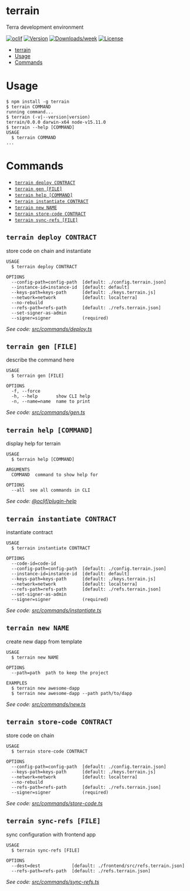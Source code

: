 # terrain

Terra development environment

[![oclif](https://img.shields.io/badge/cli-oclif-brightgreen.svg)](https://oclif.io)
[![Version](https://img.shields.io/npm/v/terrain.svg)](https://npmjs.org/package/terrain)
[![Downloads/week](https://img.shields.io/npm/dw/terrain.svg)](https://npmjs.org/package/terrain)
[![License](https://img.shields.io/npm/l/terrain.svg)](https://github.com/https://github.com/iboss-ptk/terrain/terrain/blob/master/package.json)

<!-- toc -->
* [terrain](#terrain)
* [Usage](#usage)
* [Commands](#commands)
<!-- tocstop -->

# Usage

<!-- usage -->
```sh-session
$ npm install -g terrain
$ terrain COMMAND
running command...
$ terrain (-v|--version|version)
terrain/0.0.0 darwin-x64 node-v15.11.0
$ terrain --help [COMMAND]
USAGE
  $ terrain COMMAND
...
```
<!-- usagestop -->

# Commands

<!-- commands -->
* [`terrain deploy CONTRACT`](#terrain-deploy-contract)
* [`terrain gen [FILE]`](#terrain-gen-file)
* [`terrain help [COMMAND]`](#terrain-help-command)
* [`terrain instantiate CONTRACT`](#terrain-instantiate-contract)
* [`terrain new NAME`](#terrain-new-name)
* [`terrain store-code CONTRACT`](#terrain-store-code-contract)
* [`terrain sync-refs [FILE]`](#terrain-sync-refs-file)

## `terrain deploy CONTRACT`

store code on chain and instantiate

```
USAGE
  $ terrain deploy CONTRACT

OPTIONS
  --config-path=config-path  [default: ./config.terrain.json]
  --instance-id=instance-id  [default: default]
  --keys-path=keys-path      [default: ./keys.terrain.js]
  --network=network          [default: localterra]
  --no-rebuild
  --refs-path=refs-path      [default: ./refs.terrain.json]
  --set-signer-as-admin
  --signer=signer            (required)
```

_See code: [src/commands/deploy.ts](https://github.com/iboss-ptk/terrain/blob/v0.0.0/src/commands/deploy.ts)_

## `terrain gen [FILE]`

describe the command here

```
USAGE
  $ terrain gen [FILE]

OPTIONS
  -f, --force
  -h, --help       show CLI help
  -n, --name=name  name to print
```

_See code: [src/commands/gen.ts](https://github.com/iboss-ptk/terrain/blob/v0.0.0/src/commands/gen.ts)_

## `terrain help [COMMAND]`

display help for terrain

```
USAGE
  $ terrain help [COMMAND]

ARGUMENTS
  COMMAND  command to show help for

OPTIONS
  --all  see all commands in CLI
```

_See code: [@oclif/plugin-help](https://github.com/oclif/plugin-help/blob/v3.2.3/src/commands/help.ts)_

## `terrain instantiate CONTRACT`

instantiate contract

```
USAGE
  $ terrain instantiate CONTRACT

OPTIONS
  --code-id=code-id
  --config-path=config-path  [default: ./config.terrain.json]
  --instance-id=instance-id  [default: default]
  --keys-path=keys-path      [default: ./keys.terrain.js]
  --network=network          [default: localterra]
  --refs-path=refs-path      [default: ./refs.terrain.json]
  --set-signer-as-admin
  --signer=signer            (required)
```

_See code: [src/commands/instantiate.ts](https://github.com/iboss-ptk/terrain/blob/v0.0.0/src/commands/instantiate.ts)_

## `terrain new NAME`

create new dapp from template

```
USAGE
  $ terrain new NAME

OPTIONS
  --path=path  path to keep the project

EXAMPLES
  $ terrain new awesome-dapp
  $ terrain new awesome-dapp --path path/to/dapp
```

_See code: [src/commands/new.ts](https://github.com/iboss-ptk/terrain/blob/v0.0.0/src/commands/new.ts)_

## `terrain store-code CONTRACT`

store code on chain

```
USAGE
  $ terrain store-code CONTRACT

OPTIONS
  --config-path=config-path  [default: ./config.terrain.json]
  --keys-path=keys-path      [default: ./keys.terrain.js]
  --network=network          [default: localterra]
  --no-rebuild
  --refs-path=refs-path      [default: ./refs.terrain.json]
  --signer=signer            (required)
```

_See code: [src/commands/store-code.ts](https://github.com/iboss-ptk/terrain/blob/v0.0.0/src/commands/store-code.ts)_

## `terrain sync-refs [FILE]`

sync configuration with frontend app

```
USAGE
  $ terrain sync-refs [FILE]

OPTIONS
  --dest=dest            [default: ./frontend/src/refs.terrain.json]
  --refs-path=refs-path  [default: ./refs.terrain.json]
```

_See code: [src/commands/sync-refs.ts](https://github.com/iboss-ptk/terrain/blob/v0.0.0/src/commands/sync-refs.ts)_
<!-- commandsstop -->
